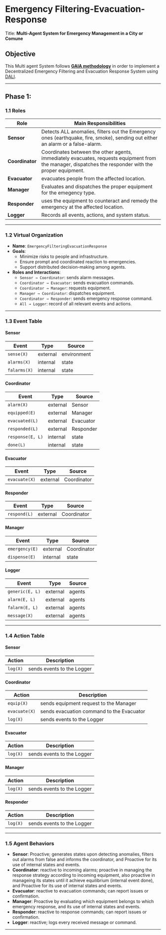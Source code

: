 # Emergency Filtering-Evacuation-Response

Title: __Multi-Agent System for Emergency Management in a City or Comune__

## Objective
This Multi agent System follows [**GAIA methodology**](https://link.springer.com/content/pdf/10.1023/A:1010071910869.pdf) in order to implement a Decentralized Emergency Filtering and Evacuation Response System using [DALI](https://github.com/AAAI-DISIM-UnivAQ/DALI).

---

## Phase 1: 

### 1.1 Roles

| Role         | Main Responsibilities                                     |
|--------------|-----------------------------------------------------------|
| **Sensor**   | Detects ALL anomalies, filters out the Emergency ones (earthquake, fire, smoke), sending out either an alarm or a false-alarm.    |
| **Coordinator** | Coordinates between the other agents, immediately evacuates, requests equipment from the manager, dispatches the responder with the proper equipment. |
| **Evacuator**| evacuates people from the affected location.         |
| **Manager**| Evaluates and dispatches the proper equipment for the emegency type.      |
| **Responder**| uses the equipment to counteract and remedy the emergency at the affected location.                              |
| **Logger**   | Records all events, actions, and system status.           |

---

### 1.2 Virtual Organization

- **Name**: `EmergencyFilteringEvacuationResponse`
- **Goals**:
  - Minimize risks to people and infrastructure.
  - Ensure prompt and coordinated reaction to emergencies.
  - Support distributed decision-making among agents.
- **Roles and Interactions**:
  - `Sensor → Coordinator`: sends alarm messages.
  - `Coordinator → Evacuator`: sends evacuation commands.
  - `Coordinator → Manager`: requests equipment.
  - `Manager → Coordinator`: dispatches equipment.
  - `Coordinator → Responder`: sends emergency response command.
  - `All → Logger`: record of all relevant events and actions.

---

### 1.3 Event Table

#### Sensor

| Event                | Type     | Source      |
|----------------------|----------|-------------|
| `sense(X)`        | external | environment |
| `alarms(X)`        | internal | state |
| `falarms(X)`        | internal | state |

#### Coordinator

| Event                | Type     | Source      |
|----------------------|----------|-------------|
| `alarm(X)`           | external | Sensor      |
| `equipped(E)`           | external | Manager      |
| `evacuated(L)`           | external | Evacuator      |
| `responded(L)`           | external | Responder      |
| `response(E, L)`           | internal | state      |
| `done(L)`               | internal | state   |


#### Evacuator

| Event                | Type     | Source      |
|----------------------|----------|-------------|
| `evacuate(X)`        | external | Coordinator |


#### Responder

| Event                | Type     | Source      |
|----------------------|----------|-------------|
| `respond(L)`        | external | Coordinator |


#### Manager

| Event                | Type     | Source      |
|----------------------|----------|-------------|
| `emergency(E)`        | external | Coordinator |
| `dispense(E)`        | internal | state |


#### Logger

| Event                | Type     | Source      |
|----------------------|----------|-------------|
| `generic(E, L)`        | external | agents |
| `alarm(E, L)`        | external | agents |
| `falarm(E, L)`        | external | agents |
| `message(X)`        | external | agents |
---

### 1.4 Action Table

#### Sensor

| Action                      | Description                                 |
|-----------------------------|---------------------------------------------|
| `log(X)`   | sends events to the Logger           |

#### Coordinator

| Action                      | Description                                 |
|-----------------------------|---------------------------------------------|
| `equip(X)`   | sends equipment request to the Manager           |
| `evacuate(X)`   | sends evacuation command to the Evacuator           |
| `log(X)`   | sends events to the Logger           |


#### Evacuator

| Action                      | Description                                 |
|-----------------------------|---------------------------------------------|
| `log(X)`   | sends events to the Logger           |


#### Manager

| Action                      | Description                                 |
|-----------------------------|---------------------------------------------|
| `log(X)`   | sends events to the Logger           |


#### Responder

| Action                      | Description                                 |
|-----------------------------|---------------------------------------------|
| `log(X)`   | sends events to the Logger           |
---

### 1.5 Agent Behaviors

- **Sensor**: Proactive; generates states upon detecting anomalies, filters out alarms from false and informs the coordinator, and Proactive for its use of internal states and events.
- **Coordinator**: reactive to incoming alarms; proactive in managing the response strategy according to incoming equipment, also proactive in manageing its states until it achieve equilibrium (internal event done), and Proactive for its use of internal states and events.
- **Evacuator**: reactive to evacuation commands; can report issues or confirmation.
- **Manager**: Proactive by evaluating which equipment belongs to which emergency response, and its use of internal states and events.
- **Responder**: reactive to response commands; can report issues or confirmation.
- **Logger**: reactive; logs every received message or command.

---